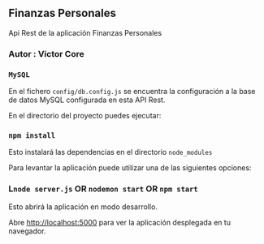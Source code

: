 ## Finanzas Personales
Api Rest de la aplicación Finanzas Personales

### Autor : Victor Core

### `MySQL`
En el fichero `config/db.config.js` se encuentra la configuración a la base de datos MySQL configurada en esta API Rest.

En el directorio del proyecto puedes ejecutar:

### `npm install`

Esto instalará las dependencias en el directorio `node_modules`

Para levantar la aplicación puede utilizar una de las siguientes opciones:

### L`node server.js` OR `nodemon start` OR `npm start`

Esto abrirá la aplicación en modo desarrollo.<br>

Abre [http://localhost:5000](http://localhost:5000) para ver la aplicación desplegada en tu navegador.
